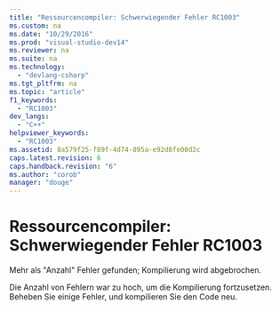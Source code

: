 ```yaml
---
title: "Ressourcencompiler: Schwerwiegender Fehler RC1003"
ms.custom: na
ms.date: "10/29/2016"
ms.prod: "visual-studio-dev14"
ms.reviewer: na
ms.suite: na
ms.technology: 
  - "devlang-csharp"
ms.tgt_pltfrm: na
ms.topic: "article"
f1_keywords: 
  - "RC1003"
dev_langs: 
  - "C++"
helpviewer_keywords: 
  - "RC1003"
ms.assetid: 8a579f25-f89f-4d74-895a-e92d8fe00d2c
caps.latest.revision: 6
caps.handback.revision: "6"
ms.author: "corob"
manager: "douge"
---
```

# Ressourcencompiler: Schwerwiegender Fehler RC1003
Mehr als "Anzahl" Fehler gefunden; Kompilierung wird abgebrochen.  
  
 Die Anzahl von Fehlern war zu hoch, um die Kompilierung fortzusetzen. Beheben Sie einige Fehler, und kompilieren Sie den Code neu.